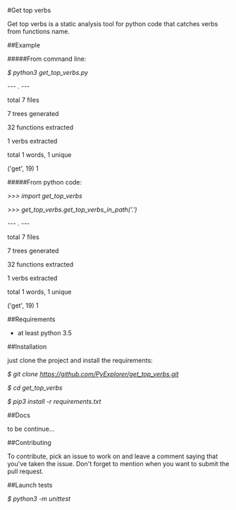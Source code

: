 #Get top verbs


Get top verbs is a static analysis tool for python code that catches verbs 
from functions name.

##Example

#####From command line:

*$ python3 get_top_verbs.py* 

--- . ---

total 7 files

7 trees generated

32 functions extracted

1 verbs extracted

total 1 words, 1 unique

('get', 19) 1


#####From python code:

*\>>> import get_top_verbs*

*\>>> get_top_verbs.get_top_verbs_in_path('.')*


--- . ---

total 7 files

7 trees generated

32 functions extracted

1 verbs extracted

total 1 words, 1 unique

('get', 19) 1

##Requirements

- at least python 3.5
 

##Installation

just clone the project and install the requirements:


*$ git clone https://github.com/PyExplorer/get_top_verbs.git*

*$ cd get_top_verbs*

*$ pip3 install -r requirements.txt*


##Docs

to be continue...


##Contributing

To contribute, pick an issue to work on and leave a comment saying that you've taken the issue. Don't forget to mention when you want to submit the pull request.


##Launch tests

*$ python3 -m unittest*
